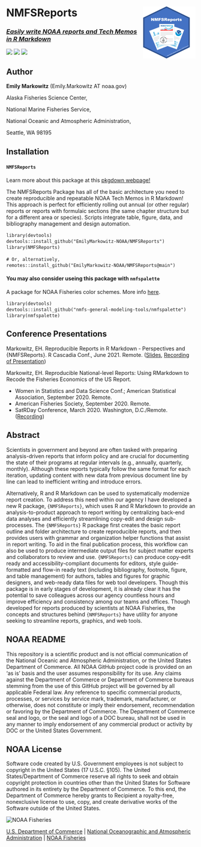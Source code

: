 <!-- README.md is generated from README.Rmd. Please edit that file -->

# NMFSReports <a href={https://emilymarkowitz-noaa.github.io/NMFSReports/}><img src="man/figures/logo.png" align="right" width=139 height=139 alt="logo with an image of a NOAA Fisheries Report" />

### *Easily write NOAA reports and Tech Memos in R Markdown*

[![](https://img.shields.io/badge/devel%20version-0.0.1.1-blue.svg)](https://github.com/EmilyMarkowitz-NOAA/NMFSReports)
[![](https://img.shields.io/badge/lifecycle-maturing-blue.svg)](https://lifecycle.r-lib.org/articles/stages.html#maturing)
[![](https://img.shields.io/github/last-commit/EmilyMarkowitz-NOAA/NMFSReports.svg)](https://github.com/EmilyMarkowitz-NOAA/NMFSReports/commits/main)

## Author

**Emily Markowitz** (Emily.Markowitz AT noaa.gov)

Alaska Fisheries Science Center,

National Marine Fisheries Service,

National Oceanic and Atmospheric Administration,

Seattle, WA 98195

## Installation

#### `NMFSReports`

Learn more about this package at this [pkgdown
webpage!](https://emilymarkowitz-noaa.github.io/NMFSReports/)

The NMFSReports Package has all of the basic architecture you need to
create reproducible and repeatable NOAA Tech Memos in R Markdown! This
approach is perfect for efficiently rolling out annual (or other
regular) reports or reports with formulaic sections (the same chapter
structure but for a different area or species). Scripts integrate table,
figure, data, and bibliography management and design automation.

    library(devtools)
    devtools::install_github("EmilyMarkowitz-NOAA/NMFSReports")
    library(NMFSReports)

    # Or, alternatively, 
    remotes::install_github("EmilyMarkowitz-NOAA/NMFSReports@main")

#### You may also consider useing this package with `nmfspalette`

A package for NOAA Fisheries color schemes. More info
[here](https://github.com/nmfs-general-modeling-tools/nmfspalette).

    library(devtools)
    devtools::install_github("nmfs-general-modeling-tools/nmfspalette")
    library(nmfspalette)

## Conference Presentations

Markowitz, EH. Reproducible Reports in R Markdown - Perspectives and
{NMFSReports}. R Cascadia Conf., June 2021. Remote.
([Slides](https://github.com/EmilyMarkowitz-NOAA/NMFSReports/blob/main/presentations/2021-06-05NMFSReports-RCascadiaConf.pdf),
[Recording of
Presentation](https://www.youtube.com/watch?v=zNKdQ6jvr-M&list=PLzwtsyfF_Z4pPszfwklTD66AWUuMwS7qw&index=11))

Markowitz, EH. Reproducible National-level Reports: Using RMarkdown to
Recode the Fisheries Economics of the US Report.

-   Women in Statistics and Data Science Conf.; American Statistical
    Association, September 2020. Remote.
-   American Fisheries Society, September 2020. Remote.
-   SatRDay Conference, March 2020. Washington, D.C./Remote.
    ([Recording](https://youtu.be/-mycRwaC60A))

## Abstract

Scientists in government and beyond are often tasked with preparing
analysis-driven reports that inform policy and are crucial for
documenting the state of their programs at regular intervals (e.g.,
annually, quarterly, monthly). Although these reports typically follow
the same format for each iteration, updating content with new data from
previous document line by line can lead to inefficient writing and
introduce errors.

Alternatively, R and R Markdown can be used to systematically modernize
report creation. To address this need within our agency I have developed
a new R package, `{NMFSReports}`, which uses R and R Markdown to provide
an analysis-to-product approach to report writing by centralizing
back-end data analyses and efficiently streamlining copy-edit and design
sub-processes. The `{NMFSReports}` R package first creates the basic
report outline and folder architecture to create reproducible reports,
and then provides users with grammar and organization helper functions
that assist in report writing. To aid in the final publication process,
this workflow can also be used to produce intermediate output files for
subject matter experts and collaborators to review and use.
`{NMFSReports}` can produce copy-edit ready and accessibility-compliant
documents for editors, style guide-formatted and flow-in ready text
(including bibliography, footnote, figure, and table management) for
authors, tables and figures for graphic designers, and web-ready data
files for web tool developers. Though this package is in early stages of
development, it is already clear it has the potential to save colleagues
across our agency countless hours and improve efficiency and consistency
among our teams and offices. Though developed for reports produced by
scientists at NOAA Fisheries, the concepts and structures behind
`{NMFSReports}` have utility for anyone seeking to streamline reports,
graphics, and web tools.

## NOAA README

This repository is a scientific product and is not official
communication of the National Oceanic and Atmospheric Administration, or
the United States Department of Commerce. All NOAA GitHub project code
is provided on an ‘as is’ basis and the user assumes responsibility for
its use. Any claims against the Department of Commerce or Department of
Commerce bureaus stemming from the use of this GitHub project will be
governed by all applicable Federal law. Any reference to specific
commercial products, processes, or services by service mark, trademark,
manufacturer, or otherwise, does not constitute or imply their
endorsement, recommendation or favoring by the Department of Commerce.
The Department of Commerce seal and logo, or the seal and logo of a DOC
bureau, shall not be used in any manner to imply endorsement of any
commercial product or activity by DOC or the United States Government.

## NOAA License

Software code created by U.S. Government employees is not subject to
copyright in the United States (17 U.S.C. §105). The United
States/Department of Commerce reserve all rights to seek and obtain
copyright protection in countries other than the United States for
Software authored in its entirety by the Department of Commerce. To this
end, the Department of Commerce hereby grants to Recipient a
royalty-free, nonexclusive license to use, copy, and create derivative
works of the Software outside of the United States.

<img src="https://raw.githubusercontent.com/nmfs-general-modeling-tools/nmfspalette/main/man/figures/noaa-fisheries-rgb-2line-horizontal-small.png" height="75" alt="NOAA Fisheries">

[U.S. Department of Commerce](https://www.commerce.gov/) | [National
Oceanographic and Atmospheric Administration](https://www.noaa.gov) |
[NOAA Fisheries](https://www.fisheries.noaa.gov/)
